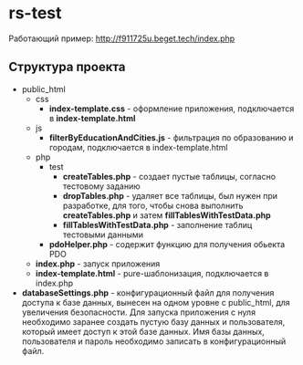 # rs-test
Работающий пример: http://f911725u.beget.tech/index.php

## Структура проекта
- public_html
  - css
    - **index-template.css** - оформление приложения, подключается в **index-template.html**
  - js
    - **filterByEducationAndCities.js** - фильтрация по образованию и городам,
    подключается в index-template.html
  - php
    - test
      - **createTables.php** - создает пустые таблицы, согласно тестовому заданию
      - **dropTables.php** - удаляет все таблицы, был нужен при разработке, для того, чтобы снова выполнить **createTables.php** и затем  **fillTablesWithTestData.php**
      - **fillTablesWithTestData.php** - заполнение таблиц тестовыми данными
    - **pdoHelper.php** - содержит функцию для получения обьекта PDO
  - **index.php** - запуск приложения
  - **index-template.html** - pure-шаблонизация, подключается в index.php
- **databaseSettings.php** - конфигурационный файл для получения доступа к базе данных, вынесен на одном уровне с public_html, для увеличения безопасности. Для запуска приложения с нуля необходимо заранее создать пустую базу данных и пользователя, который имеет доступ к этой базе данных. Имя базы данных, пользователя и пароль необходимо записать в конфигурационный файл.
